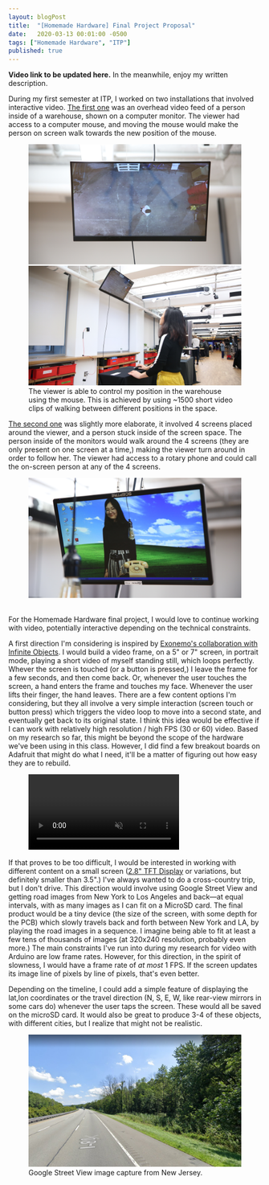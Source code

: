 ```yaml
---
layout: blogPost
title:  "[Homemade Hardware] Final Project Proposal"
date:   2020-03-13 00:01:00 -0500
tags: ["Homemade Hardware", "ITP"]
published: true
---
```


**Video link to be updated here.** In the meanwhile, enjoy my written description.

During my first semester at ITP, I worked on two installations that involved interactive video. <a href="/untitled" target="__blank">The first one</a> was an overhead video feed of a person inside of a warehouse, shown on a computer monitor. The viewer had access to a computer mouse, and moving the mouse would make the person on screen walk towards the new position of the mouse.

<figure>
  <img class="img-row-2" style="border: none;" src="/assets/images/blog/2020-03-13-homemade-hardware-final/1.JPG" alt=""/>
  <img class="img-row-2" style="border: none;" src="/assets/images/blog/2020-03-13-homemade-hardware-final/2.JPG" alt=""/>
  <figcaption>  
  The viewer is able to control my position in the warehouse using the mouse. This is achieved by using ~1500 short video clips of walking between different positions in the space.
  </figcaption>
</figure>

<a href="/thejoys" target="__blank">The second one</a> was slightly more elaborate, it involved 4 screens placed around the viewer, and a person stuck inside of the screen space. The person inside of the monitors would walk around the 4 screens (they are only present on one screen at a time,) making the viewer turn around in order to follow her. The viewer had access to a rotary phone and could call the on-screen person at any of the 4 screens.

<figure>
  <img class="img-row-2" style="border: none;" src="/assets/images/blog/2020-03-13-homemade-hardware-final/3.JPG" alt=""/>
  <img class="img-row-2" style="border: none;" src="/assets/images/blog/2020-03-13-homemade-hardware-final/4.JPG" alt=""/>
  <figcaption>  
  </figcaption>
</figure>

For the Homemade Hardware final project, I would love to continue working with video, potentially interactive depending on the technical constraints. 

A first direction I'm considering is inspired by <a href="https://shop.infiniteobjects.com/collections/featured/products/exonemo-green">Exonemo's collaboration with Infinite Objects</a>. I would build a video frame, on a 5" or 7" screen, in portrait mode, playing a short video of myself standing still, which loops perfectly. Whever the screen is touched (or a button is pressed,) I leave the frame for a few seconds, and then come back. Or, whenever the user touches the screen, a hand enters the frame and touches my face. Whenever the user lifts their finger, the hand leaves. There are a few content options I'm considering, but they all involve a very simple interaction (screen touch or button press) which triggers the video loop to move into a second state, and eventually get back to its original state. I think this idea would be effective if I can work with relatively high resolution / high FPS (30 or 60) video. Based on my research so far, this might be beyond the scope of the hardware we've been using in this class. However, I did find a few breakout boards on Adafruit that might do what I need, it'll be a matter of figuring out how easy they are to rebuild.

<figure>
  <video style="border: none;" src="https://cdn.shopify.com/s/files/1/0021/7789/2441/files/exonemo-green-mobile.webm?2203" muted autoplay loop alt=""/>
  <figcaption>  
  InfiniteObjects x Exonemo
  </figcaption>
</figure>

If that proves to be too difficult, I would be interested in working with different content on a small screen (<a href="https://www.adafruit.com/product/2770">2.8" TFT Display</a> or variations, but definitely smaller than 3.5".) I've always wanted to do a cross-country trip, but I don't drive. This direction would involve using Google Street View and getting road images from New York to Los Angeles and back—at equal intervals, with as many images as I can fit on a MicroSD card. The final product would be a tiny device (the size of the screen, with some depth for the PCB) which slowly travels back and forth between New York and LA, by playing the road images in a sequence. I imagine being able to fit at least a few tens of thousands of images (at 320x240 resolution, probably even more.) The main constraints I've run into during my research for video with Arduino are low frame rates. However, for this direction, in the spirit of slowness, I would have a frame rate of *at most* 1 FPS. If the screen updates its image line of pixels by line of pixels, that's even better.

Depending on the timeline, I could add a simple feature of displaying the lat,lon coordinates or the travel direction (N, S, E, W, like rear-view mirrors in some cars do) whenever the user taps the screen. These would all be saved on the microSD card. It would also be great to produce 3-4 of these objects, with different cities, but I realize that might not be realistic.

<figure>
  <img style="border: none;" src="/assets/images/blog/2020-03-13-homemade-hardware-final/5.png" alt=""/>
  <figcaption>  
  Google Street View image capture from New Jersey.
  </figcaption>
</figure>
